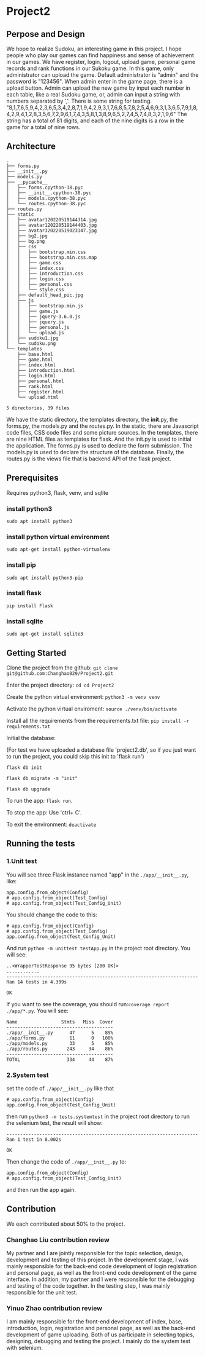 # Project2

## Perpose and Design
We hope to realize Sudoku, an interesting game in this project. I hope people who play our games can find happiness and sense of achievement in our games. We have register, login, logout, upload game, personal game records and rank functions in our Sukoku
game. 
In this game, only administrator can upload the game. Default administrator is "admin" and the password is "123456". When admin enter in
the game page, there is a upload button. Admin can upload the new game by input each number in each table, like a real Sudoku game, or,
admin can input a string with numbers separated by ','.
There is some string for testing.
"8,1,7,6,5,9,4,2,3,6,5,3,4,2,8,7,1,9,4,2,9,3,1,7,6,8,5,7,8,2,5,4,6,9,3,1,3,6,5,7,9,1,8,4,2,9,4,1,2,8,3,5,6,7,2,9,6,1,7,4,3,5,8,1,3,8,9,6,5,2,7,4,5,7,4,8,3,2,1,9,6"
The string has a total of 81 digits, and each of the nine digits is a row in the game for a total of nine rows.
## Architecture
```
.
├── forms.py
├── __init__.py
├── models.py
├── __pycache__
│   ├── forms.cpython-38.pyc
│   ├── __init__.cpython-38.pyc
│   ├── models.cpython-38.pyc
│   └── routes.cpython-38.pyc
├── routes.py
├── static
│   ├── avatar120220519144314.jpg
│   ├── avatar120220519144403.jpg
│   ├── avatar320220519023147.jpg
│   ├── bg2.jpg
│   ├── bg.png
│   ├── css
│   │   ├── bootstrap.min.css
│   │   ├── bootstrap.min.css.map
│   │   ├── game.css
│   │   ├── index.css
│   │   ├── introduction.css
│   │   ├── login.css
│   │   ├── personal.css
│   │   └── style.css
│   ├── default_head_pic.jpg
│   ├── js
│   │   ├── bootstrap.min.js
│   │   ├── game.js
│   │   ├── jquery-3.6.0.js
│   │   ├── jquery.js
│   │   ├── personal.js
│   │   └── upload.js
│   ├── sudoku1.jpg
│   └── sudoku.png
└── templates
    ├── base.html
    ├── game.html
    ├── index.html
    ├── introduction.html
    ├── login.html
    ├── personal.html
    ├── rank.html
    ├── register.html
    └── upload.html

5 directories, 39 files
```
We have the static directory, the templates directory, the __init__.py, the forms.py, the models.py and the routes.py.
In the static, there are Javascript code files, CSS code files and some picture sources.
In the templates, there are nine HTML files as templates for flask. And the init.py is used to initial the application. 
The forms.py is used to declare the form submission. The models.py is used to declare the structure of the database. 
Finally, the routes.py is the views file that is backend API of the flask project.

## Prerequisites
Requires python3, flask, venv, and sqlite
### install python3
`sudo apt install python3`

### install python virtual environment
`sudo apt-get install python-virtualenv`

### install pip
`sudo apt install python3-pip`

### install flask
`pip install Flask`

### install sqlite
`sudo apt-get install sqlite3`

## Getting Started
Clone the project from the github: `git clone git@github.com:Changhao029/Project2.git`

Enter the project directory: `cd cd Project2`

Create the python virtual environment: `python3 -m venv venv`

Activate the python virtual enviroment: `source ./venv/bin/activate`

Install all the requirements from the requirements.txt file: `pip install -r requirements.txt`

Initial the database: 

(For test we have uploaded a database file 'project2.db', so if you just want to run the project, you could skip this init to 'flask run')

`flask db init`

`flask db migrate -m "init"`

`flask db upgrade`

To run the app: `flask run`.

To stop the app: Use 'ctrl+ C'.

To exit the environment: `deactivate`

## Running the tests

### 1.Unit test
You will see three Flask instance named "app" in the `./app/__init__.py`, like:
```
app.config.from_object(Config)
# app.config.from_object(Test_Config)
# app.config.from_object(Test_Config_Unit)
```
You should change the code to this:

```
# app.config.from_object(Config)
# app.config.from_object(Test_Config)
app.config.from_object(Test_Config_Unit)
```
And run `python -m unittest testApp.py` in the project root directory. You will see:
```
..<WrapperTestResponse 95 bytes [200 OK]>
............
----------------------------------------------------------------------
Ran 14 tests in 4.399s

OK

```
If you want to see the coverage, you should run:`coverage report ./app/*.py`. You will see:
```
Name                Stmts   Miss  Cover
---------------------------------------
./app/__init__.py      47      5    89%
./app/forms.py         11      0   100%
./app/models.py        33      5    85%
./app/routes.py       243     34    86%
---------------------------------------
TOTAL                 334     44    87%

```

### 2.System test
set the code of `./app/__init__.py` like that
```
# app.config.from_object(Config)
app.config.from_object(Test_Config_Unit)
```
then run `python3 -m tests.systemtest` in the project root directory to run the selenium test, the result will show:
```
----------------------------------------------------------------------
Ran 1 test in 8.002s

OK
```
Then change the code of `./app/__init__.py` to:
```
app.config.from_object(Config)
# app.config.from_object(Test_Config_Unit)
```
and then run the app again.
## Contribution
We each contributed about 50% to the project.
### Changhao Liu contribution review
My partner and I are jointly responsible for the topic selection, design,  development and testing of this project. In the development stage, I was mainly responsible for the back-end code development of login registration and personal page, as well as the front-end code development of the game interface. In addition, my partner and I were responsible for the debugging and testing of the code together. In the testing step, I was mainly responsible for the unit test.

### Yinuo Zhao contribution review
I am mainly responsible for the front-end development of index, base, introduction, login, registration and personal page, as well as the back-end development of game uploading. Both of us participate in selecting topics, designing, debugging and testing the project. I mainly do the system test with selenium.




